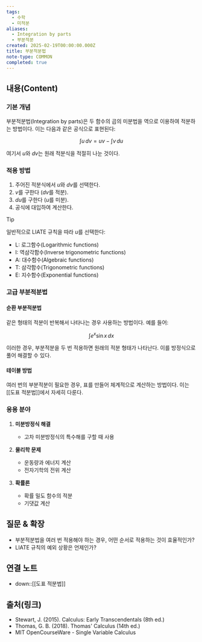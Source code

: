 ```yaml
---
tags:
  - 수학
  - 미적분
aliases:
  - Integration by parts
  - 부분적분
created: 2025-02-19T00:00:00.000Z
title: 부분적분법
note-type: COMMON
completed: true
---
```


## 내용(Content)

### 기본 개념

부분적분법(Integration by parts)은 두 함수의 곱의 미분법을 역으로 이용하여 적분하는 방법이다. 이는 다음과 같은 공식으로 표현된다:

$$ \int u\,dv = uv - \int v\,du $$

여기서 $u$와 $dv$는 원래 적분식을 적절히 나눈 것이다.

### 적용 방법

1. 주어진 적분식에서 $u$와 $dv$를 선택한다.
2. $v$를 구한다 ($dv$를 적분).
3. $du$를 구한다 ($u$를 미분).
4. 공식에 대입하여 계산한다.

>[!tip] 
>일반적으로 LIATE 규칙을 따라 $u$를 선택한다:
>- L: 로그함수(Logarithmic functions)
>- I: 역삼각함수(Inverse trigonometric functions)
>- A: 대수함수(Algebraic functions)
>- T: 삼각함수(Trigonometric functions)
>- E: 지수함수(Exponential functions)

### 고급 부분적분법

#### 순환 부분적분법
같은 형태의 적분이 반복해서 나타나는 경우 사용하는 방법이다. 예를 들어:

$$ \int e^x\sin x\,dx $$

이러한 경우, 부분적분을 두 번 적용하면 원래의 적분 형태가 나타난다. 이를 방정식으로 풀어 해결할 수 있다.

#### 테이블 방법
여러 번의 부분적분이 필요한 경우, 표를 만들어 체계적으로 계산하는 방법이다. 이는 [[도표 적분법]]에서 자세히 다룬다.

### 응용 분야

1. **미분방정식 해결**
   - 고차 미분방정식의 특수해를 구할 때 사용

2. **물리학 문제**
   - 운동량과 에너지 계산
   - 전자기학의 전위 계산

3. **확률론**
   - 확률 밀도 함수의 적분
   - 기댓값 계산

## 질문 & 확장

- 부분적분법을 여러 번 적용해야 하는 경우, 어떤 순서로 적용하는 것이 효율적인가?
- LIATE 규칙의 예외 상황은 언제인가?

## 연결 노트

- down::[[도표 적분법]]

## 출처(링크)

- Stewart, J. (2015). Calculus: Early Transcendentals (8th ed.)
- Thomas, G. B. (2018). Thomas' Calculus (14th ed.)
- MIT OpenCourseWare - Single Variable Calculus





